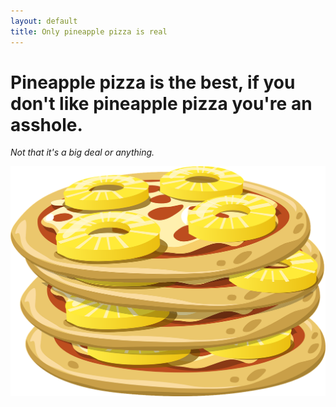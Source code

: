 ```yaml
---
layout: default
title: Only pineapple pizza is real
---
```


# Pineapple pizza is the best, if you don't like pineapple pizza you're an asshole.

_Not that it's a big deal or anything._

![](https://raw.githubusercontent.com/Jalkion/jalkion.github.io/master/pizza-576551_1280.png)